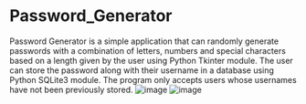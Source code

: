 # Password_Generator
Password Generator is a simple application that can randomly generate passwords with a combination of letters, numbers and special characters based on a length given by the user using Python Tkinter module. The user can store the password along with their username in a database using Python SQLite3 module. The program only accepts users whose usernames have not been previously stored.
![image](https://user-images.githubusercontent.com/85604912/187246561-7d14467f-d7b9-47cd-b5f5-6a1f0e14d171.png)
![image](https://user-images.githubusercontent.com/85604912/187246589-c7b334ba-aa9d-4006-8e4e-72b2bc0c3872.png)
